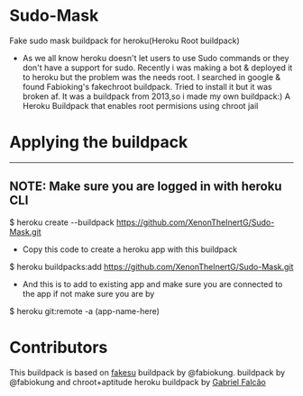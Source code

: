 # Sudo-Mask
Fake sudo mask buildpack for heroku(Heroku Root buildpack)
- As we all know heroku doesn't let users to use Sudo commands or they don't have a support for sudo. Recently i was making a bot & deployed it to heroku but the problem was the needs root. I searched in google & found Fabioking's fakechroot buildpack. Tried to install it but it was broken af. It was a buildpack from 2013,so i made my own buildpack:)
A Heroku Buildpack that enables root permisions using chroot jail

# Applying the buildpack

--------------------------------------------------
NOTE: Make sure you are logged in with heroku CLI
--------------------------------------------------

$ heroku create --buildpack https://github.com/XenonTheInertG/Sudo-Mask.git

- Copy this code to create a heroku app with this buildpack

$ heroku buildpacks:add https://github.com/XenonTheInertG/Sudo-Mask.git

- And this is to add to existing app and make sure you are connected to the app if not make sure you are by

$ heroku git:remote -a (app-name-here)

# Contributors

This buildpack is based on [fakesu](https://github.com/fabiokung/heroku-buildpack-fakesu)
buildpack by @fabiokung. buildpack by @fabiokung and chroot+aptitude heroku buildpack by [Gabriel Falcão](https://github.com/gabrielfalcao)
